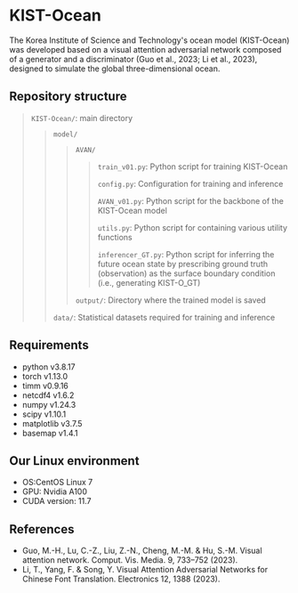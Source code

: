 # KIST-Ocean
The Korea Institute of Science and Technology's ocean model (KIST-Ocean) was developed based on a visual attention adversarial network composed of a generator and a discriminator (Guo et al., 2023; Li et al., 2023), designed to simulate the global three-dimensional ocean.

## Repository structure
> <code>KIST-Ocean/</code>: main directory
>> <code>model/</code>
>>> <code>AVAN/</code>
>>>
>>>> <code>train_v01.py</code>: Python script for training KIST-Ocean
>>>> 
>>>> <code>config.py</code>: Configuration for training and inference
>>>> 
>>>> <code>AVAN_v01.py</code>: Python script for the backbone of the KIST-Ocean model
>>>> 
>>>> <code>utils.py</code>: Python script for containing various utility functions
>>>> 
>>>> <code>inferencer_GT.py</code>: Python script for inferring the future ocean state by prescribing ground truth (observation) as the surface boundary condition (i.e., generating KIST-O_GT)
>>>
>>> <code>output/</code>: Directory where the trained model is saved
>>
>> <code>data/</code>: Statistical datasets required for training and inference

## Requirements
- python v3.8.17
- torch v1.13.0
- timm v0.9.16
- netcdf4 v1.6.2
- numpy v1.24.3
- scipy v1.10.1
- matplotlib v3.7.5
- basemap v1.4.1

## Our Linux environment
- OS:CentOS Linux 7
- GPU: Nvidia A100
- CUDA version: 11.7

## References
- Guo, M.-H., Lu, C.-Z., Liu, Z.-N., Cheng, M.-M. & Hu, S.-M. Visual attention network. Comput. Vis. Media. 9, 733–752 (2023).
- Li, T., Yang, F. & Song, Y. Visual Attention Adversarial Networks for Chinese Font Translation. Electronics 12, 1388 (2023).

